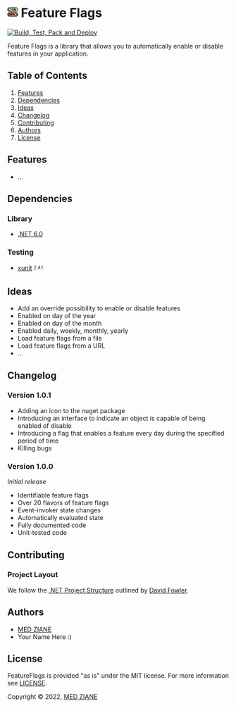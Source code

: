 # <img src="./src/FeatureFlags/featureflags.png" alt="Feature Flags" width="24"/> Feature Flags
[![Build, Test, Pack and Deploy](https://github.com/medziane/FeatureFlags/actions/workflows/cicd.yml/badge.svg)](https://github.com/medziane/FeatureFlags/actions/workflows/cicd.yml)

Feature Flags is a library that allows you to automatically enable or disable features in your application.

## Table of Contents
1. [Features](#features)
2. [Dependencies](#dependencies)
3. [Ideas](#ideas)
4. [Changelog](#changelog)
5. [Contributing](#contributing)
6. [Authors](#authors)
7. [License](#license)

## Features
- ...

## Dependencies

### Library
- [.NET 6.0](https://github.com/dotnet/core)

### Testing
- [xunit](https://github.com/xunit/xunit) <sub><sup>2.4.1</sup></sub>

## Ideas

- Add an override possibility to enable or disable features
- Enabled on day of the year
- Enabled on day of the month
- Enabled daily, weekly, monthly, yearly
- Load feature flags from a file
- Load feature flags from a URL
- ...

## Changelog

### Version 1.0.1
- Adding an icon to the nuget package
- Introducing an interface to indicate an object is capable of being enabled of disable
- Introducing a flag that enables a feature every day during the specified period of time
- Killing bugs

### Version 1.0.0
_Initial release_
- Identifiable feature flags
- Over 20 flavors of feature flags
- Event-invoker state changes
- Automatically evaluated state
- Fully documented code
- Unit-tested code

## Contributing

### Project Layout
We follow the [.NET Project Structure](https://gist.github.com/davidfowl/ed7564297c61fe9ab814) outlined by [David Fowler](https://gist.github.com/davidfowl).

## Authors
- [MED ZIANE](https://www.madmed.com)
- Your Name Here :)

## License
FeatureFlags is provided "as is" under the MIT license. For more information see [LICENSE](LICENSE).

Copyright © 2022, [MED ZIANE](https://www.madmed.com)

